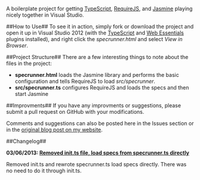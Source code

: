 ﻿A boilerplate project for getting [TypeScript](http://www.typescriptlang.org/), [RequireJS](http://requirejs.org/), and [Jasmine](http://pivotal.github.com/jasmine/) playing nicely together in Visual Studio.

##How to Use##
To see it in action, simply fork or download the project and open it up in Visual Studio 2012 (with the [TypeScript](http://www.microsoft.com/en-us/download/details.aspx?id=34790) and [Web Essentials](http://visualstudiogallery.msdn.microsoft.com/07d54d12-7133-4e15-becb-6f451ea3bea6) plugins installed), and right click the *specrunner.html* and select *View in Browser*.

##Project Structure##
There are a few interesting things to note about the files in the project:

- **specrunner.html** loads the Jasmine library and performs the basic configuration and tells RequireJS to load *src/specrunner*.
- **src/specrunner.ts** configures RequireJS and loads the specs and then start Jasmine

##Improvments##
If you have any improvments or suggestions, please submit a pull request on GitHub with your modifications.

Comments and suggestions can also be posted here in the Issues section or in the [original blog post on my website](http://egilhansen.com/node/40).

##Changelog##

**03/06/2013: [Removed init.ts file, load specs from specrunner.ts directly](https://github.com/egil/TypeScript-RequireJs-Jasmine/commit/52cdc7c78678b95fe624eb24b298047123f4a7ce)**

Removed init.ts and rewrote specrunner.ts load specs directly. There was no need to do it through init.ts.